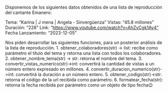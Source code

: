 Disponemos de los siguientes datos obtenidos de una lista de reproducción del
cantante Emanero:

Tema: “Karina | J mena | Angela - Sinvergüenza”
Vistas: “45.8 millones”
Duración: “228”
Link: “https://www.youtube.com/watch?v=AhZvCgk1Ay4”
Fecha Lanzamiento: “2023-12-05”

Nos piden desarrollar las siguientes funciones, para un posterior
análisis de la lista de reproducción.
    1. obtener_colaboradores(str) -> list: recibe como parámetro el
    título del tema y retorna una lista con todos los colaboradores.
    2. obtener_nombre_tema(str) -> str: retorna el nombre del tema.
    3. convertir_vistas_numerico(str)->int: convertirá la cantidad de
    vistas a un número entero expresado en millones.
    4. convertir_duracion_numerico(str)->int: convertirá la duración a
    un número entero.
    5. obtener_codigo(str)->str: retorna el código de la url recibida
    como parámetro.
    6. formatear_fecha(str): retorna la fecha recibida por parámetro
    como un objeto de tipo fecha😉
